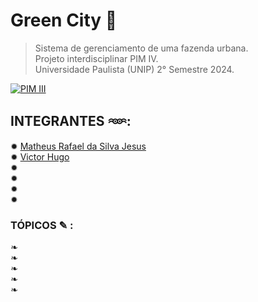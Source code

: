 # Green City 🌱

> Sistema de gerenciamento de uma fazenda urbana. \
> Projeto interdisciplinar PIM IV. \
> Universidade Paulista (UNIP) 2° Semestre 2024.

[![PIM III](https://img.shields.io/badge/PIM-III-brightgreen)](https://github.com/Projeto-PIM-III/City-Green)

## INTEGRANTES 𖥶:

✹ [Matheus Rafael da Silva Jesus](https://github.com/math20122004) \
✹ [Victor Hugo](https://github.com/VictorHT2) \
✹ \
✹ \
✹ \
✹ 

### TÓPICOS ✎ :

❧ \
❧ \
❧ \
❧ \
❧



